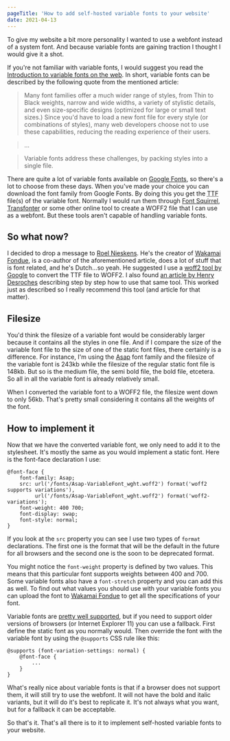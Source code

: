 ```yaml
---
pageTitle: 'How to add self-hosted variable fonts to your website'
date: 2021-04-13
---
```

To give my website a bit more personality I wanted to use a webfont instead of a system font. And because variable fonts are gaining traction I thought I would give it a shot. 

If you're not familiar with variable fonts, I would suggest you read the [Introduction to variable fonts on the web](https://web.dev/variable-fonts/). In short, variable fonts can be described by the following quote from the mentioned article:

> Many font families offer a much wider range of styles, from Thin to Black weights, narrow and wide widths, a variety of stylistic details, and even size-specific designs (optimized for large or small text sizes.) Since you'd have to load a new font file for every style (or combinations of styles), many web developers choose not to use these capabilities, reducing the reading experience of their users.

> ...

> Variable fonts address these challenges, by packing styles into a single file.

There are quite a lot of variable fonts available on [Google Fonts](https://fonts.google.com/?vfonly=true), so there's a lot to choose from these days. When you've made your choice you can download the font family from Google Fonts. By doing this you get the <abbr title="True Type Font">TTF</abbr> file(s) of the variable font. Normally I would run them through [Font Squirrel](https://www.fontsquirrel.com/), [Transfonter](https://transfonter.org/) or some other online tool to create a WOFF2 file that I can use as a webfont. But these tools aren't capable of handling variable fonts.

## So what now?

I decided to drop a message to [Roel Nieskens](https://twitter.com/PixelAmbacht). He's the creator of [Wakamai Fondue](https://wakamaifondue.com/), is a co-author of the aforementioned article, does a lot of stuff that is font related, and he's Dutch...so yeah. He suggested I use a [woff2 tool by Google](https://github.com/google/woff2) to convert the TTF file to WOFF2. I also found [an article by Henry Desroches](https://henry.codes/writing/how-to-convert-variable-ttf-font-files-to-woff2/) describing step by step how to use that same tool. This worked just as described so I really recommend this tool (and article for that matter).

## Filesize

You'd think the filesize of a variable font would be considerably larger because it contains all the styles in one file. And if I compare the size of the variable font file to the size of one of the static font files, there certainly is a difference. For instance, I'm using the [Asap](https://fonts.google.com/specimen/Asap) font family and the filesize of the variable font is 243kb while the filesize of the regular static font file is 148kb. But so is the medium file, the semi bold file, the bold file, etcetera. So all in all the variable font is already relatively small.

When I converted the variable font to a WOFF2 file, the filesize went down to only 56kb. That's pretty small considering it contains all the weights of the font.

## How to implement it

Now that we have the converted variable font, we only need to add it to the stylesheet. It's mostly the same as you would implement a static font. Here is the font-face declaration I use:
```
@font-face {
    font-family: Asap;
    src: url('/fonts/Asap-VariableFont_wght.woff2') format('woff2 supports variations'),
         url('/fonts/Asap-VariableFont_wght.woff2') format('woff2-variations');
    font-weight: 400 700;
    font-display: swap;
    font-style: normal;
}
```
If you look at the `src` property you can see I use two types of `format` declarations. The first one is the format that will be the default in the future for all browsers and the second one is the soon to be deprecated format.

You might notice the `font-weight` property is defined by two values. This means that this particular font supports weights between 400 and 700. Some variable fonts also have a `font-stretch` property and you can add this as well. To find out what values you should use with your variable fonts you can upload the font to [Wakamai Fondue](https://wakamaifondue.com/) to get all the specifications of your font.

Variable fonts are [pretty well supported](https://caniuse.com/variable-fonts), but if you need to support older versions of browsers (or Internet Explorer 11) you can use a fallback. First define the static font as you normally would. Then override the font with the variable font by using the `@supports` CSS rule like this:
```
@supports (font-variation-settings: normal) {
    @font-face {
        ...
    }
}
```
What's really nice about variable fonts is that if a browser does not support them, it will still try to use the webfont. It will not have the bold and italic variants, but it will do it's best to replicate it. It's not always what you want, but for a fallback it can be acceptable.

So that's it. That's all there is to it to implement self-hosted variable fonts to your website.